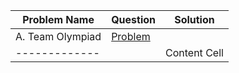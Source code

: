 |Problem Name| Question  | Solution |
| ------------- | ------------- | ------------- |
| A. Team Olympiad |[Problem](https://codeforces.com/contest/490/problem/A)|   | [Code](https://github.com/HaZem-Osama911/Problems/tree/main/Codeforces/A.%20Team%20Olympiad)  |
| ------------- || Content Cell  | Content Cell  |
